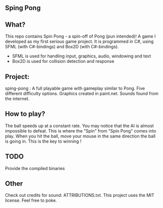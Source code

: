 Sping Pong
----------

What?
-----
This repo contains Spin Pong - a spin-off of Pong (pun intended)! A game I developed as my first serious game project. 
It is programmed in C#, using SFML (with C#-bindings) and Box2D (with C#-bindings).

- SFML is used for handling input, graphics, audio, windowing and text
- Box2D is used for collision detection and response

Project:
---------
sping-pong : A full playable game with gameplay similar to Pong.  Five different difficulty options. 
             Graphics created in paint.net. Sounds found from the internet.

How to play?
----------
The ball speeds up at a constant rate. You may notice that the AI is almost impossible to defeat. 
This is where the "Spin" from "Spin Pong" comes into play. When you hit the ball, move your 
mouse in the same direction the ball is going in. This is the key to winning !


TODO
----
Provide the compiled binaries


Other
-----
Check out credits for sound: ATTRIBUTIONS.txt. This project uses the MIT license. Feel free to poke.
